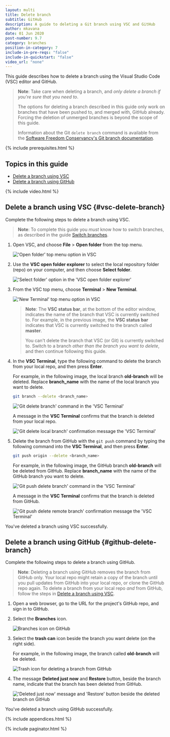 ```yaml
---
layout: multi
title: Delete branch
subtitle: GitHub
description: A guide to deleting a Git branch using VSC and GitHub
author: mkavana
date: 01 Jun 2020
post-number: 9.7
category: branches
position-in-category: 7
include-in-pre-reqs: "false"
include-in-quickstart: "false"
video_url: "none"
---
```


This guide describes how to delete a branch using the Visual Studio Code (VSC) editor and GitHub.

> **Note**: Take care when deleting a branch, and *only delete a branch if you're sure that you need to*.
>
> The options for deleting a branch described in this guide only work on branches that have been pushed to, and merged with, GitHub already. Forcing the deletion of unmerged branches is beyond the scope of this guide.
>
> Information about the Git `delete branch` command is available from the [Software Freedom Conservancy's Git branch documentation](https://git-scm.com/docs/git-branch).
>

{% include prerequisites.html %}

## Topics in this guide

- [Delete a branch using VSC](#vsc-delete-branch)
- [Delete a branch using GitHub](#github-delete-branch)

{% include video.html %}

## Delete a branch using VSC {#vsc-delete-branch}

Complete the following steps to delete a branch using VSC.

> **Note**: To complete this guide you *must* know how to switch branches, as described in the guide [Switch branches]({{site.baseurl}}/branches/switch-branch.html).
>

1. Open VSC, and choose **File** > **Open folder** from the top menu.

    !['Open folder' top menu option in VSC](../assets/images/09-branches/delete/github/del-branch-vsc-001.png)

2. Use the **VSC open folder explorer** to select the local repository folder (repo) on your computer, and then choose **Select folder**.

    !['Select folder' option in the 'VSC open folder explorer'](../assets/images/09-branches/delete/github/del-branch-vsc-002.png)

3. From the VSC top menu, choose **Terminal** > **New Terminal**.

    !['New Terminal' top menu option in VSC](../assets/images/09-branches/delete/github/del-branch-vsc-003.png)

    > **Note**: The **VSC status bar**, at the bottom of the editor window, indicates the name of the branch that VSC is currently switched to. For example, in the previous image, the **VSC status bar** indicates that VSC is currently switched to the branch called **master**.
    >
    > You can't delete the branch that VSC (or Git) is currently switched to. Switch to a branch *other than the branch you want to delete*, and then continue following this guide.
    >

4. In the **VSC Terminal**, type the following command to delete the branch from your local repo, and then press **Enter**.

    For example, in the following image, the local branch **old-branch** will be deleted. Replace **branch_name** with the name of the local branch you want to delete.

    ```bash
    git branch --delete <branch_name>
    ```

    !['Git delete branch' command in the 'VSC Terminal'](../assets/images/09-branches/delete/github/del-branch-vsc-004a.png)

    A message in the **VSC Terminal** confirms that the branch is deleted from your local repo.

    !['Git delete local branch' confirmation message the 'VSC Terminal'](../assets/images/09-branches/delete/github/del-branch-vsc-004b.png)

5. Delete the branch from GitHub with the `git push` command by typing the following command into the **VSC Terminal**, and then press **Enter**.

    ```bash
    git push origin --delete <branch_name>
    ```

    For example, in the following image, the GitHub branch **old-branch** will be deleted from GitHub. Replace **branch_name** with the name of the GitHub branch you want to delete.

    !['Git push delete branch' command in the 'VSC Terminal'](../assets/images/09-branches/delete/github/del-branch-vsc-005a.png)

    A message in the **VSC Terminal** confirms that the branch is deleted from GitHub.

    !['Git push delete remote branch' confirmation message the 'VSC Terminal'](../assets/images/09-branches/delete/github/del-branch-vsc-005b.png)

You've deleted a branch using VSC successfully.

## Delete a branch using GitHub {#github-delete-branch}

Complete the following steps to delete a branch using GitHub.

> **Note**: Deleting a branch using GitHub removes the branch from GitHub only. Your local repo might retain a copy of the branch until you pull updates from GitHub into your local repo, or clone the GitHub repo again. To delete a branch from your local repo *and* from GitHub, follow the steps in [Delete a branch using VSC](#vsc-delete-branch).
>

1. Open a web browser, go to the URL for the project's GitHub repo, and sign in to GitHub.

2. Select the **Branches** icon.

    ![Branches icon on GitHub](../assets/images/09-branches/delete/github/del-branch-github-002.png)

3. Select the **trash can** icon beside the branch you want delete (on the right side).

    For example, in the following image, the branch called **old-branch** will be deleted.

    ![Trash icon for deleting a branch from GitHub](../assets/images/09-branches/delete/github/del-branch-github-003.png)

4. The message **Deleted just now** and **Restore** button, beside the branch name, indicate that the branch has been deleted from GitHub.

    !['Deleted just now' message and 'Restore' button beside the deleted branch on GitHub](../assets/images/09-branches/delete/github/del-branch-github-004.png)

You've deleted a branch using GitHub successfully.

{% include appendices.html %}

{% include paginator.html %}
